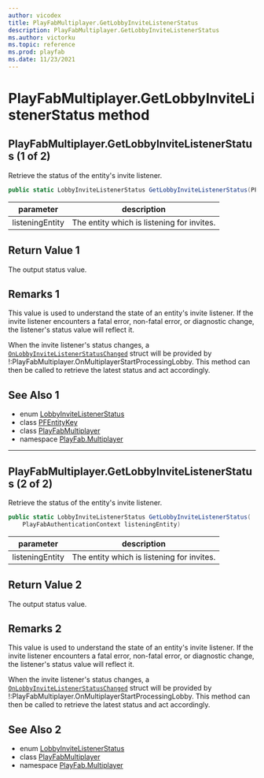 ```yaml
---
author: vicodex
title: PlayFabMultiplayer.GetLobbyInviteListenerStatus
description: PlayFabMultiplayer.GetLobbyInviteListenerStatus
ms.author: victorku
ms.topic: reference
ms.prod: playfab
ms.date: 11/23/2021
---
```


# PlayFabMultiplayer.GetLobbyInviteListenerStatus method
## PlayFabMultiplayer.GetLobbyInviteListenerStatus (1 of 2)

Retrieve the status of the entity's invite listener.

```csharp
public static LobbyInviteListenerStatus GetLobbyInviteListenerStatus(PFEntityKey listeningEntity)
```

| parameter | description |
| --- | --- |
| listeningEntity | The entity which is listening for invites. |

## Return Value 1

The output status value.

## Remarks 1

This value is used to understand the state of an entity's invite listener. If the invite listener encounters a fatal error, non-fatal error, or diagnostic change, the listener's status value will reflect it.

When the invite listener's status changes, a [`OnLobbyInviteListenerStatusChanged`](./OnLobbyInviteListenerStatusChanged.md) struct will be provided by !:PlayFabMultiplayer.OnMultiplayerStartProcessingLobby. This method can then be called to retrieve the latest status and act accordingly.

## See Also 1

* enum [LobbyInviteListenerStatus](../LobbyInviteListenerStatus.md)
* class [PFEntityKey](../PFEntityKey.md)
* class [PlayFabMultiplayer](../PlayFabMultiplayer.md)
* namespace [PlayFab.Multiplayer](../../PlayFabMultiplayerSDK.md)

---

## PlayFabMultiplayer.GetLobbyInviteListenerStatus (2 of 2)

Retrieve the status of the entity's invite listener.

```csharp
public static LobbyInviteListenerStatus GetLobbyInviteListenerStatus(
    PlayFabAuthenticationContext listeningEntity)
```

| parameter | description |
| --- | --- |
| listeningEntity | The entity which is listening for invites. |

## Return Value 2

The output status value.

## Remarks 2

This value is used to understand the state of an entity's invite listener. If the invite listener encounters a fatal error, non-fatal error, or diagnostic change, the listener's status value will reflect it.

When the invite listener's status changes, a [`OnLobbyInviteListenerStatusChanged`](./OnLobbyInviteListenerStatusChanged.md) struct will be provided by !:PlayFabMultiplayer.OnMultiplayerStartProcessingLobby. This method can then be called to retrieve the latest status and act accordingly.

## See Also 2

* enum [LobbyInviteListenerStatus](../LobbyInviteListenerStatus.md)
* class [PlayFabMultiplayer](../PlayFabMultiplayer.md)
* namespace [PlayFab.Multiplayer](../../PlayFabMultiplayerSDK.md)

